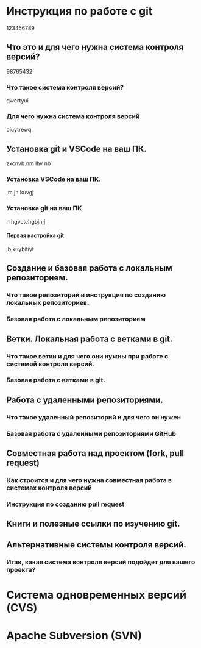 # Инструкция по работе с git
123456789
## Что это и для чего нужна система контроля версий?
98765432
### Что такое система контроля версий?
qwertyui
### Для чего нужна система контроля версий
oiuytrewq
## Установка git и VSCode на ваш ПК.
zxcnvb.nm  lhv nb
### Установка VSCode на ваш ПК.
,m jh kuvgj
### Установка git на ваш ПК
n hgvctchgbjn;j
#### Первая настройка git
jb kuybitiyt
## Создание и базовая работа с локальным репозиторием.

### Что такое репозиторий и инструкция по созданию локальных репозиториев.

### Базовая работа с локальным репозиторием

## Ветки. Локальная работа с ветками в git.

### Что такое ветки и для чего они нужны при работе с системой контроля версий.

### Базовая работа с ветками в git.

## Работа с удаленными репозиториями.

### Что такое удаленный репозиторий и для чего он нужен

### Базовая работа с удаленными репозиториями GitHub

## Совместная работа над проектом (fork, pull request)

### Как строится и для чего нужна совместная работа в системах контроля версий

### Инструкция по созданию pull request

## Книги и полезные ссылки по изучению git.

## Альтернативные системы контроля версий.

### Итак, какая система контроля версий подойдет для вашего проекта?

# Система одновременных версий (CVS)

# Apache Subversion (SVN)

